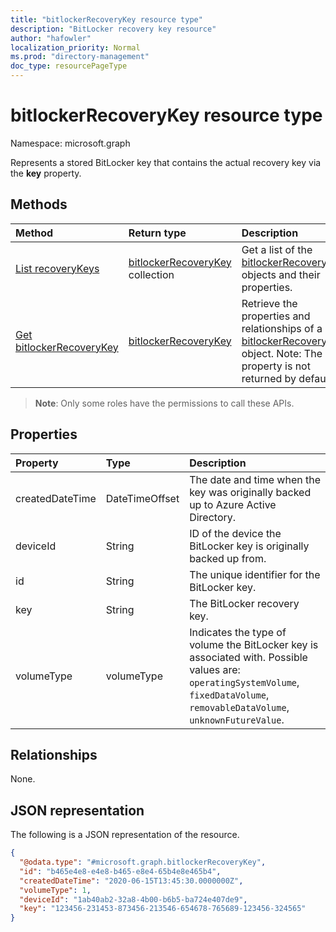 ```yaml
---
title: "bitlockerRecoveryKey resource type"
description: "BitLocker recovery key resource"
author: "hafowler"
localization_priority: Normal
ms.prod: "directory-management"
doc_type: resourcePageType
---
```


# bitlockerRecoveryKey resource type

Namespace: microsoft.graph

Represents a stored BitLocker key that contains the actual recovery key via the **key** property.

## Methods
|Method|Return type|Description|
|:---|:---|:---|
|[List recoveryKeys](../api/bitlocker-list-recoverykeys.md)|[bitlockerRecoveryKey](../resources/bitlockerrecoverykey.md) collection|Get a list of the [bitlockerRecoveryKey](../resources/bitlockerrecoverykey.md) objects and their properties.|
|[Get bitlockerRecoveryKey](../api/bitlockerrecoverykey-get.md)|[bitlockerRecoveryKey](../resources/bitlockerrecoverykey.md)|Retrieve the properties and relationships of a [bitlockerRecoveryKey](../resources/bitlockerrecoverykey.md) object. Note: The **key** property is not returned by default.|

> **Note**: Only some roles have the permissions to call these APIs.

## Properties
|Property|Type|Description|
|:---|:---|:---|
|createdDateTime|DateTimeOffset|The date and time when the key was originally backed up to Azure Active Directory.|
|deviceId|String|ID of the device the BitLocker key is originally backed up from.|
|id|String|The unique identifier for the BitLocker key.|
|key|String|The BitLocker recovery key.|
|volumeType|volumeType|Indicates the type of volume the BitLocker key is associated with. Possible values are: `operatingSystemVolume`, `fixedDataVolume`, `removableDataVolume`, `unknownFutureValue`.|

## Relationships
None.

## JSON representation
The following is a JSON representation of the resource.
<!-- {
  "blockType": "resource",
  "keyProperty": "id",
  "@odata.type": "microsoft.graph.bitlockerRecoveryKey",
  "baseType": "microsoft.graph.entity",
  "openType": false
}
-->
``` json
{
  "@odata.type": "#microsoft.graph.bitlockerRecoveryKey",
  "id": "b465e4e8-e4e8-b465-e8e4-65b4e8e465b4",
  "createdDateTime": "2020-06-15T13:45:30.0000000Z",
  "volumeType": 1,
  "deviceId": "1ab40ab2-32a8-4b00-b6b5-ba724e407de9",
  "key": "123456-231453-873456-213546-654678-765689-123456-324565"
}
```

